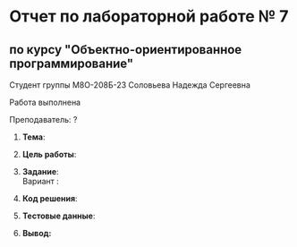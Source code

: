 # Отчет по лабораторной работе № 7
## по курсу "Объектно-ориентированное программирование"

Студент группы М8О-208Б-23 Соловьева Надежда Сергеевна

Работа выполнена 

Преподаватель: ?

1. **Тема**: 
2. **Цель работы**:

3. **Задание**:  
   Вариант : 
4. **Код решения**:
5. **Тестовые данные**:
6. **Вывод:**  
